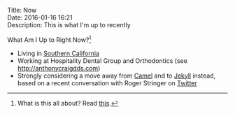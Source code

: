 Title: Now  
Date: 2016-01-16 16:21  
Description: This is what I'm up to recently  

What Am I Up to Right Now?[^1]

* Living in [Southern California][1]
* Working at Hospitality Dental Group and Orthodontics (see <http://anthonycraigdds.com>)
* Strongly considering a move away from [Camel][2] and to [Jekyll][3] instead, based on a recent conversation with Roger Stringer on [Twitter][4]

[^1]: What is this all about? Read [this][a].

[a]: http://nownownow.com/about "About '/now' pages"

[1]: https://en.wikipedia.org/wiki/Inland_Empire "Wikipedia: Inland Empire"
[2]: http://github.com/cliss/camel "Camel on GitHub"
[3]: http://jekyllrb.com "Jekyll"
[4]: https://twitter.com/freekrai/status/723197375523618817 "Conversation discussing the limitations of Camel"
